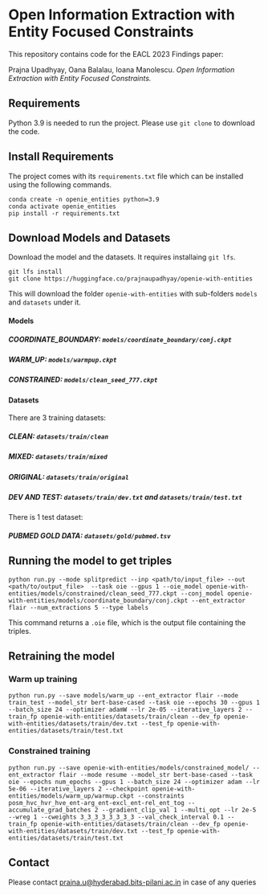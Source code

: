 # Open Information Extraction with Entity Focused Constraints

This repository contains code for the EACL 2023 Findings paper:

Prajna Upadhyay, Oana Balalau, Ioana Manolescu. _Open Information Extraction with Entity Focused Constraints._

## Requirements

Python 3.9 is needed to run the project. Please use `git clone` to download the code.

## Install Requirements
The project comes with its `requirements.txt` file which can be installed using the following commands.

```
conda create -n openie_entities python=3.9
conda activate openie_entities
pip install -r requirements.txt
```

## Download Models and Datasets

Download the model and the datasets. It requires installaing `git lfs`.

```
git lfs install
git clone https://huggingface.co/prajnaupadhyay/openie-with-entities
```

This will download the folder `openie-with-entities` with sub-folders `models` and `datasets` under it.

#### Models

##### COORDINATE_BOUNDARY: `models/coordinate_boundary/conj.ckpt`
##### WARM_UP: `models/warmpup.ckpt`
##### CONSTRAINED: `models/clean_seed_777.ckpt`


#### Datasets
There are 3 training datasets:

##### CLEAN: `datasets/train/clean`
##### MIXED: `datasets/train/mixed`
##### ORIGINAL: `datasets/train/original`
##### DEV AND TEST: `datasets/train/dev.txt` and `datasets/train/test.txt`

There is 1 test dataset:

##### PUBMED GOLD DATA: `datasets/gold/pubmed.tsv`


## Running the model to get triples

```
python run.py --mode splitpredict --inp <path/to/input_file> --out <path/to/output_file>  --task oie --gpus 1 --oie_model openie-with-entities/models/constrained/clean_seed_777.ckpt --conj_model openie-with-entities/models/coordinate_boundary/conj.ckpt --ent_extractor flair --num_extractions 5 --type labels
```

This command returns a `.oie` file, which is the output file containing the triples.

## Retraining the model

### Warm up training
```
python run.py --save models/warm_up --ent_extractor flair --mode train_test --model_str bert-base-cased --task oie --epochs 30 --gpus 1 --batch_size 24 --optimizer adamW --lr 2e-05 --iterative_layers 2 --train_fp openie-with-entities/datasets/train/clean --dev_fp openie-with-entities/datasets/train/dev.txt --test_fp openie-with-entities/datasets/train/test.txt
```
 

### Constrained training

```
python run.py --save openie-with-entities/models/constrained_model/ --ent_extractor flair --mode resume --model_str bert-base-cased --task oie --epochs num_epochs --gpus 1 --batch_size 24 --optimizer adam --lr 5e-06 --iterative_layers 2 --checkpoint openie-with-entities/models/warm_up/warmup.ckpt --constraints posm_hvc_hvr_hve_ent-arg_ent-excl_ent-rel_ent_tog --accumulate_grad_batches 2 --gradient_clip_val 1 --multi_opt --lr 2e-5 --wreg 1 --cweights 3_3_3_3_3_3_3_3 --val_check_interval 0.1 --train_fp openie-with-entities/datasets/train/clean --dev_fp openie-with-entities/datasets/train/dev.txt --test_fp openie-with-entities/datasets/train/test.txt
```

## Contact
Please contact prajna.u@hyderabad.bits-pilani.ac.in in case of any queries

